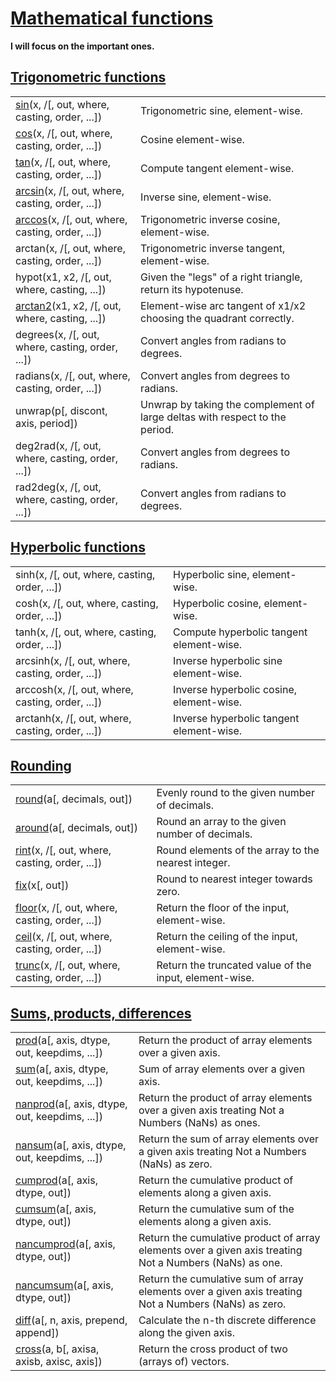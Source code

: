 # [Mathematical functions](https://numpy.org/doc/stable/reference/routines.math.html)


**I will focus on the important ones.** 

## [Trigonometric functions](https://numpy.org/doc/stable/reference/routines.math.html#trigonometric-functions)

|||
|---|---|
|[sin](https://numpy.org/doc/stable/reference/generated/numpy.sin.html#numpy.sin)(x, /[, out, where, casting, order, ...])|Trigonometric sine, element-wise.|
|[cos](https://numpy.org/doc/stable/reference/generated/numpy.cos.html#numpy.cos)(x, /[, out, where, casting, order, ...])|Cosine element-wise.|
|[tan](https://numpy.org/doc/stable/reference/generated/numpy.tan.html#numpy.tan)(x, /[, out, where, casting, order, ...])|Compute tangent element-wise.|
|[arcsin](https://numpy.org/doc/stable/reference/generated/numpy.arcsin.html#numpy.arcsin)(x, /[, out, where, casting, order, ...])|Inverse sine, element-wise.|
|[arccos](https://numpy.org/doc/stable/reference/generated/numpy.arccos.html#numpy.arccos)(x, /[, out, where, casting, order, ...])|Trigonometric inverse cosine, element-wise.|
|arctan(x, /[, out, where, casting, order, ...])|Trigonometric inverse tangent, element-wise.|
|hypot(x1, x2, /[, out, where, casting, ...])|Given the "legs" of a right triangle, return its hypotenuse.|
|[arctan2](https://numpy.org/doc/stable/reference/generated/numpy.arctan2.html#numpy.arctan2)(x1, x2, /[, out, where, casting, ...])|Element-wise arc tangent of x1/x2 choosing the quadrant correctly.|
|degrees(x, /[, out, where, casting, order, ...])|Convert angles from radians to degrees.|
|radians(x, /[, out, where, casting, order, ...])|Convert angles from degrees to radians.|
|unwrap(p[, discont, axis, period])|Unwrap by taking the complement of large deltas with respect to the period.|
|deg2rad(x, /[, out, where, casting, order, ...])|Convert angles from degrees to radians.|
|rad2deg(x, /[, out, where, casting, order, ...])|Convert angles from radians to degrees.|

## [Hyperbolic functions](https://numpy.org/doc/stable/reference/routines.math.html#hyperbolic-functions)

|||
|---|---|
|sinh(x, /[, out, where, casting, order, ...]) |Hyperbolic sine, element-wise.|
|cosh(x, /[, out, where, casting, order, ...]) |Hyperbolic cosine, element-wise.|
|tanh(x, /[, out, where, casting, order, ...]) |Compute hyperbolic tangent element-wise.|
|arcsinh(x, /[, out, where, casting, order, ...]) |Inverse hyperbolic sine element-wise.|
|arccosh(x, /[, out, where, casting, order, ...]) |Inverse hyperbolic cosine, element-wise.|
|arctanh(x, /[, out, where, casting, order, ...]) |Inverse hyperbolic tangent element-wise.|

## [Rounding](https://numpy.org/doc/stable/reference/routines.math.html#rounding)

|||
|---|---|
|[round](https://numpy.org/doc/stable/reference/generated/numpy.round.html#numpy.round)(a[, decimals, out])|Evenly round to the given number of decimals.|
|[around](https://numpy.org/doc/stable/reference/generated/numpy.around.html#numpy.around)(a[, decimals, out])|Round an array to the given number of decimals.|
|[rint](https://numpy.org/doc/stable/reference/generated/numpy.rint.html#numpy.rint)(x, /[, out, where, casting, order, ...])|Round elements of the array to the nearest integer.|
|[fix](https://numpy.org/doc/stable/reference/generated/numpy.fix.html#numpy.fix)(x[, out])|Round to nearest integer towards zero.|
|[floor](https://numpy.org/doc/stable/reference/generated/numpy.floor.html#numpy.floor)(x, /[, out, where, casting, order, ...])|Return the floor of the input, element-wise.|
|[ceil](https://numpy.org/doc/stable/reference/generated/numpy.ceil.html#numpy.ceil)(x, /[, out, where, casting, order, ...])|Return the ceiling of the input, element-wise.|
|[trunc](https://numpy.org/doc/stable/reference/generated/numpy.trunc.html#numpy.trunc)(x, /[, out, where, casting, order, ...])|Return the truncated value of the input, element-wise.|

## [Sums, products, differences](https://numpy.org/doc/stable/reference/routines.math.html#sums-products-differences)


|||
|---|---|
|[prod](https://numpy.org/doc/stable/reference/generated/numpy.prod.html#numpy.prod)(a[, axis, dtype, out, keepdims, ...]) |Return the product of array elements over a given axis.|
|[sum](https://numpy.org/doc/stable/reference/generated/numpy.sum.html#numpy.sum)(a[, axis, dtype, out, keepdims, ...])|Sum of array elements over a given axis.|
|[nanprod](https://numpy.org/doc/stable/reference/generated/numpy.nanprod.html#numpy.nanprod)(a[, axis, dtype, out, keepdims, ...])|Return the product of array elements over a given axis treating Not a Numbers (NaNs) as ones.|
|[nansum](https://numpy.org/doc/stable/reference/generated/numpy.nansum.html#numpy.nansum)(a[, axis, dtype, out, keepdims, ...])|Return the sum of array elements over a given axis treating Not a Numbers (NaNs) as zero.|
|[cumprod](https://numpy.org/doc/stable/reference/generated/numpy.cumprod.html#numpy.cumprod)(a[, axis, dtype, out])|Return the cumulative product of elements along a given axis.|
|[cumsum](https://numpy.org/doc/stable/reference/generated/numpy.cumsum.html#numpy.cumsum)(a[, axis, dtype, out])|Return the cumulative sum of the elements along a given axis.|
|[nancumprod](https://numpy.org/doc/stable/reference/generated/numpy.nancumprod.html#numpy.nancumprod)(a[, axis, dtype, out])|Return the cumulative product of array elements over a given axis treating Not a Numbers (NaNs) as one.|
|[nancumsum](https://numpy.org/doc/stable/reference/generated/numpy.nancumsum.html#numpy.nancumsum)(a[, axis, dtype, out])|Return the cumulative sum of array elements over a given axis treating Not a Numbers (NaNs) as zero.|
|[diff](https://numpy.org/doc/stable/reference/generated/numpy.diff.html#numpy.diff)(a[, n, axis, prepend, append])|Calculate the n-th discrete difference along the given axis.|
|[cross](https://numpy.org/doc/stable/reference/generated/numpy.cross.html#numpy.cross)(a, b[, axisa, axisb, axisc, axis])|Return the cross product of two (arrays of) vectors.|

